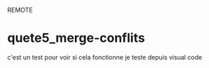 REMOTE
# quete5_merge-conflits
c'est un test pour voir si cela fonctionne 
je teste depuis visual code 
